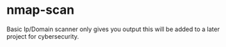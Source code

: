 # nmap-scan
Basic Ip/Domain scanner only gives you output this will be added to a later project for cybersecurity.
